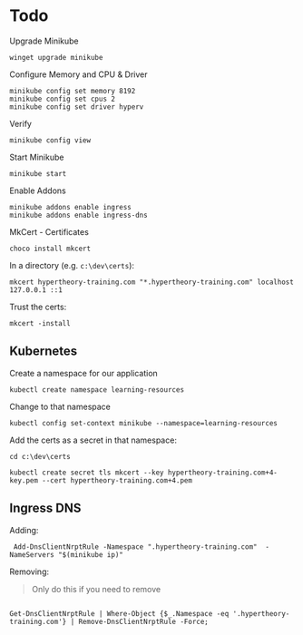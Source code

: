 # Todo

Upgrade Minikube

```shell
winget upgrade minikube
```

Configure Memory and CPU & Driver

```shell
minikube config set memory 8192
minikube config set cpus 2
minikube config set driver hyperv
```

Verify

```shell
minikube config view
```

Start Minikube

```shell
minikube start
```

Enable Addons

```shell
minikube addons enable ingress
minikube addons enable ingress-dns
```

MkCert - Certificates

```shell
choco install mkcert
```

In a directory (e.g. `c:\dev\certs`):

```shell
mkcert hypertheory-training.com "*.hypertheory-training.com" localhost 127.0.0.1 ::1
 ```

Trust the certs:

```shell
mkcert -install
```

## Kubernetes

Create a namespace for our application

```shell
kubectl create namespace learning-resources
```

Change to that namespace

```shell
kubectl config set-context minikube --namespace=learning-resources
```

Add the certs as a secret in that namespace:

```shell
cd c:\dev\certs

kubectl create secret tls mkcert --key hypertheory-training.com+4-key.pem --cert hypertheory-training.com+4.pem
```

## Ingress DNS

Adding:
```shell
 Add-DnsClientNrptRule -Namespace ".hypertheory-training.com"  -NameServers "$(minikube ip)"
 ```

 Removing:
 > Only do this if you need to remove
 ```shell

 Get-DnsClientNrptRule | Where-Object {$_.Namespace -eq '.hypertheory-training.com'} | Remove-DnsClientNrptRule -Force; 

 ```